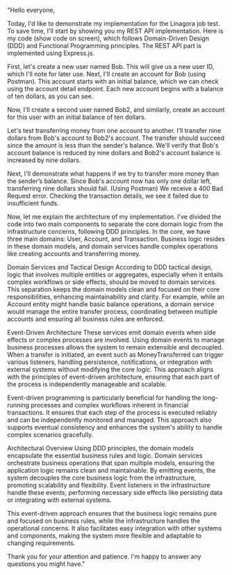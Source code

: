 "Hello everyone,

Today, I'd like to demonstrate my implementation for the Linagora job test. To save time, I'll start by showing you my REST API implementation. Here is my code (show code on screen), which follows Domain-Driven Design (DDD) and Functional Programming principles. The REST API part is implemented using Express.js.

First, let's create a new user named Bob. This will give us a new user ID, which I'll note for later use. Next, I'll create an account for Bob (using Postman). This account starts with an initial balance, which we can check using the account detail endpoint. Each new account begins with a balance of ten dollars, as you can see.

Now, I'll create a second user named Bob2, and similarly, create an account for this user with an initial balance of ten dollars.

Let's test transferring money from one account to another. I’ll transfer nine dollars from Bob's account to Bob2's account. The transfer should succeed since the amount is less than the sender's balance. We'll verify that Bob's account balance is reduced by nine dollars and Bob2's account balance is increased by nine dollars.

Next, I'll demonstrate what happens if we try to transfer more money than the sender’s balance. Since Bob's account now has only one dollar left, transferring nine dollars should fail. (Using Postman) We receive a 400 Bad Request error. Checking the transaction details, we see it failed due to insufficient funds.

Now, let me explain the architecture of my implementation. I’ve divided the code into two main components to separate the core domain logic from the infrastructure concerns, following DDD principles. In the core, we have three main domains: User, Account, and Transaction. Business logic resides in these domain models, and domain services handle complex operations like creating accounts and transferring money.

Domain Services and Tactical Design
According to DDD tactical design, logic that involves multiple entities or aggregates, especially when it entails complex workflows or side effects, should be moved to domain services. This separation keeps the domain models clean and focused on their core responsibilities, enhancing maintainability and clarity. For example, while an Account entity might handle basic balance operations, a domain service would manage the entire transfer process, coordinating between multiple accounts and ensuring all business rules are enforced.

Event-Driven Architecture
These services emit domain events when side effects or complex processes are involved. Using domain events to manage business processes allows the system to remain extensible and decoupled. When a transfer is initiated, an event such as MoneyTransferred can trigger various listeners, handling persistence, notifications, or integration with external systems without modifying the core logic. This approach aligns with the principles of event-driven architecture, ensuring that each part of the process is independently manageable and scalable.

Event-driven programming is particularly beneficial for handling the long-running processes and complex workflows inherent in financial transactions. It ensures that each step of the process is executed reliably and can be independently monitored and managed. This approach also supports eventual consistency and enhances the system's ability to handle complex scenarios gracefully.

Architectural Overview
Using DDD principles, the domain models encapsulate the essential business rules and logic. Domain services orchestrate business operations that span multiple models, ensuring the application logic remains clean and maintainable. By emitting events, the system decouples the core business logic from the infrastructure, promoting scalability and flexibility. Event listeners in the infrastructure handle these events, performing necessary side effects like persisting data or integrating with external systems.

This event-driven approach ensures that the business logic remains pure and focused on business rules, while the infrastructure handles the operational concerns. It also facilitates easy integration with other systems and components, making the system more flexible and adaptable to changing requirements.

Thank you for your attention and patience. I'm happy to answer any questions you might have."
